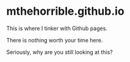 # mthehorrible.github.io

This is where I tinker with Github pages.

There is nothing worth your time here.

Seriously, why are you still looking at this?
